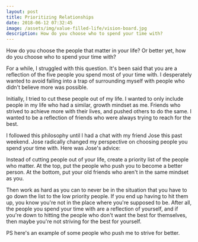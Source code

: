```yaml
---
layout: post
title: Prioritizing Relationships
date: 2018-06-12 07:32:45
image: /assets/img/value-filled-life/vision-board.jpg
description: How do you choose who to spend your time with?
---
```


How do you choose the people that matter in your life? Or better yet, how do you choose who to spend your time with?

For a while, I struggled with this question. It's been said that you are a reflection of the five people you spend most of your time with. I desperately wanted to avoid falling into a trap of surrounding myself with people who didn't believe more was possible.

Initially, I tried to cut these people out of my life. I wanted to only include people in my life who had a similar, growth mindset as me. Friends who strived to achieve more with their lives, and pushed others to do the same. I wanted to be a reflection of friends who were always trying to reach for the best.

I followed this philosophy  until I had a chat with my friend Jose this past weekend. Jose radically changed my perspective on choosing people you spend your time with. Here was Jose's advice:

Instead of cutting people out of your life, create a priority list of the people who matter. At the top, put the people who push you to become a better person. At the bottom, put your old friends who aren't in the same mindset as you.

Then work as hard as you can to never be in the situation that you have to go down the list to the low priority people. If you end up having to hit them up, you know you're not in the place where you're supposed to be. After all, the people you spend your time with are a reflection of yourself, and if you're down to hitting the people who don't want the best for themselves, then maybe you're not striving for the best for yourself.

PS here's an example of some people who push me to strive for better.

<div class="">
    <img class="col three" src="{{ site.baseurl }}/assets/img/posts/prioritizing-relationships/friends.jpg" alt="" title="vision board"/>
</div>